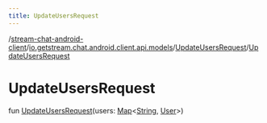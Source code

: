```yaml
---
title: UpdateUsersRequest
---
```

/[stream-chat-android-client](../../index.md)/[io.getstream.chat.android.client.api.models](../index.md)/[UpdateUsersRequest](index.md)/[UpdateUsersRequest](UpdateUsersRequest.md)  
  
  
  
# UpdateUsersRequest  
fun [UpdateUsersRequest](UpdateUsersRequest.md)(users: [Map](https://kotlinlang.org/api/latest/jvm/stdlib/kotlin.collections/-map/index.html)&lt;[String](https://kotlinlang.org/api/latest/jvm/stdlib/kotlin/-string/index.html), [User](../../io.getstream.chat.android.client.models/User/index.md)&gt;)
